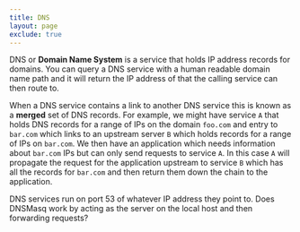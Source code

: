```yaml
---
title: DNS
layout: page
exclude: true
---
```


DNS or **Domain Name System** is a service that holds IP address records for domains. You can query a DNS service with a human readable domain name path and it will return the IP address of that the calling service can then route to.

When a DNS service contains a link to another DNS service this is known as a **merged** set of DNS records. For example, we might have service `A` that holds DNS records for a range of IPs on the domain `foo.com` and entry to `bar.com` which links to an upstream server `B` which holds records for a range of IPs on `bar.com`. We then have an application which needs information about `bar.com` IPs but can only send requests to service `A`. In this case `A` will propagate the request for the application upstream to service `B` which has all the records for `bar.com` and then return them down the chain to the application.

DNS services run on port 53 of whatever IP address they point to. Does DNSMasq work by acting as the server on the local host and then forwarding requests?
<!--stackedit_data:
eyJoaXN0b3J5IjpbMjMzMjYzMzY4LDQ5MjMyNzcyLC0xODc2NT
MwNjQ5LC0xODE2NjgzNTgsLTE4MTY2ODM1OF19
-->